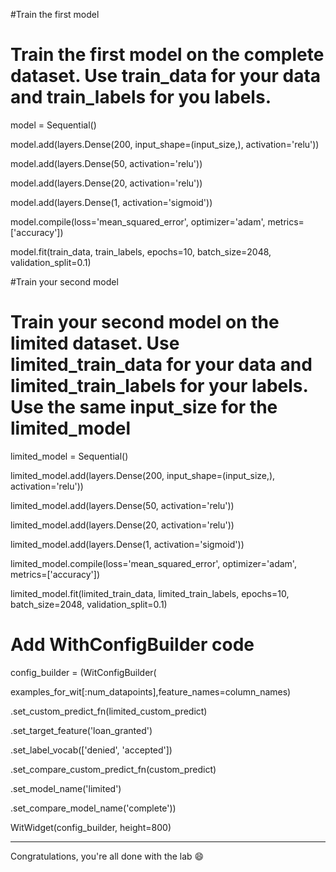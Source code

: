 #Train the first model
<h1>Train the first model on the complete dataset. Use train_data for your data and train_labels for you labels.</h1>

model = Sequential()

model.add(layers.Dense(200, input_shape=(input_size,), activation='relu'))

model.add(layers.Dense(50, activation='relu'))

model.add(layers.Dense(20, activation='relu'))

model.add(layers.Dense(1, activation='sigmoid'))

model.compile(loss='mean_squared_error', optimizer='adam', metrics=['accuracy'])

model.fit(train_data, train_labels, epochs=10, batch_size=2048, validation_split=0.1)
</p>

#Train your second model
<h1>Train your second model on the limited dataset. Use limited_train_data for your data and limited_train_labels for your labels. Use the same input_size for the limited_model</h1>

<p>
limited_model = Sequential()
    
limited_model.add(layers.Dense(200, input_shape=(input_size,), activation='relu'))
    
limited_model.add(layers.Dense(50, activation='relu'))
    
limited_model.add(layers.Dense(20, activation='relu'))
    
limited_model.add(layers.Dense(1, activation='sigmoid'))
    
limited_model.compile(loss='mean_squared_error', optimizer='adam', metrics=['accuracy'])
    
limited_model.fit(limited_train_data, limited_train_labels, epochs=10, batch_size=2048, validation_split=0.1)
</p>

<h1>Add WithConfigBuilder code</h1>


config_builder = (WitConfigBuilder(
    
   examples_for_wit[:num_datapoints],feature_names=column_names)
    
   .set_custom_predict_fn(limited_custom_predict)
    
   .set_target_feature('loan_granted')
    
   .set_label_vocab(['denied', 'accepted'])
    
   .set_compare_custom_predict_fn(custom_predict)
    
   .set_model_name('limited')
    
   .set_compare_model_name('complete'))
    
WitWidget(config_builder, height=800)


-----
Congratulations, you're all done with the lab 😄
